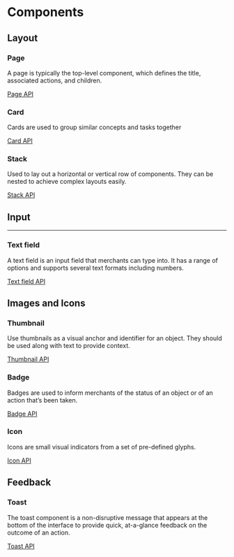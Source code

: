 # Components

## Layout

### Page
A page is typically the top-level component, which defines the title, associated actions, and children.

[Page API](../packages/app-extensions-polaris-components/src/client/core/components/Page.ts)

### Card
Cards are used to group similar concepts and tasks together

[Card API](../packages/app-extensions-polaris-components/src/client/core/components/Card.ts)

### Stack
Used to lay out a horizontal or vertical row of components.  They can be nested to achieve complex layouts easily.

[Stack API](../packages/app-extensions-polaris-components/src/client/core/components/Stack.ts)

## Input
---

### Text field
A text field is an input field that merchants can type into. It has a range of options and supports several text formats including numbers.

[Text field API](TextField.ts)

## Images and Icons

### Thumbnail
Use thumbnails as a visual anchor and identifier for an object. They should be used along with text to provide context.

[Thumbnail API](Thumbnail.ts)

### Badge
Badges are used to inform merchants of the status of an object or of an action that’s been taken.

[Badge API](Badge.ts)

### Icon
Icons are small visual indicators from a set of pre-defined glyphs. 

[Icon API](Icon.ts)

## Feedback

### Toast
The toast component is a non-disruptive message that appears at the bottom of the interface to provide quick, at-a-glance feedback on the outcome of an action.

[Toast API](Toast.ts)
